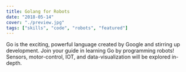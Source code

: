 ```yaml
---
title: Golang for Robots
date: "2018-05-14"
cover: "./preview.jpg"
tags: ["skills", "code", "robots", "featured"]
---
```


Go is the exciting, powerful language created by Google and stirring up development. Join your guide in learning Go by programming robots! Sensors, motor-control, IOT, and data-visualization will be explored in-depth.

